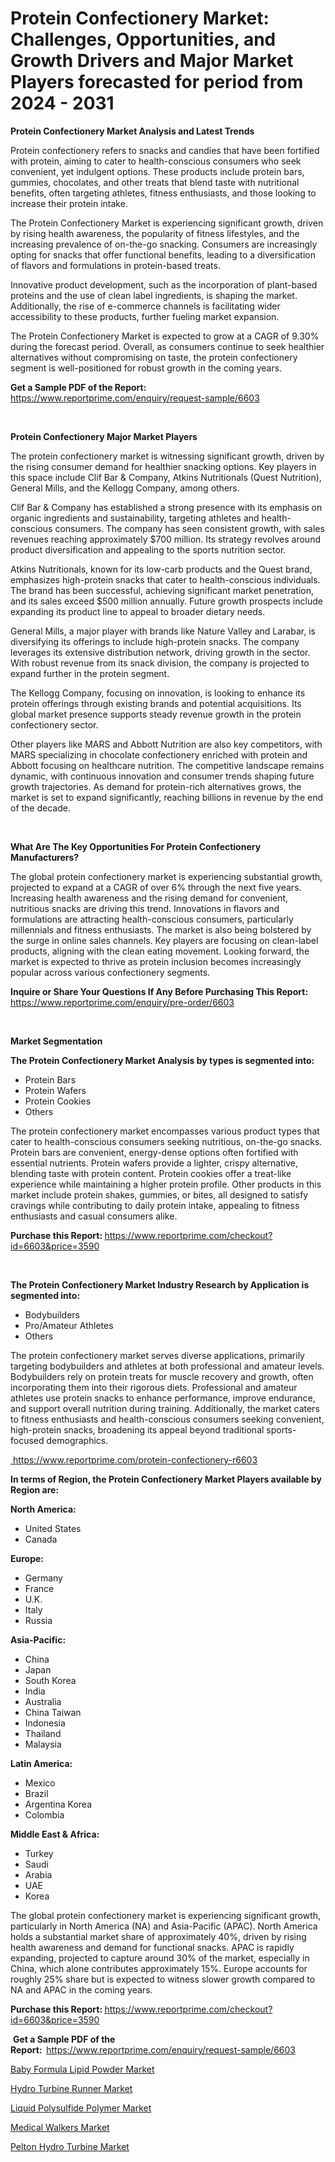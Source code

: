 <p><h1>Protein Confectionery Market: Challenges, Opportunities, and Growth Drivers and Major Market Players forecasted for period from 2024 - 2031</h1></p><p><strong>Protein Confectionery Market Analysis and Latest Trends</strong></p>
<p><p>Protein confectionery refers to snacks and candies that have been fortified with protein, aiming to cater to health-conscious consumers who seek convenient, yet indulgent options. These products include protein bars, gummies, chocolates, and other treats that blend taste with nutritional benefits, often targeting athletes, fitness enthusiasts, and those looking to increase their protein intake.</p><p>The Protein Confectionery Market is experiencing significant growth, driven by rising health awareness, the popularity of fitness lifestyles, and the increasing prevalence of on-the-go snacking. Consumers are increasingly opting for snacks that offer functional benefits, leading to a diversification of flavors and formulations in protein-based treats.</p><p>Innovative product development, such as the incorporation of plant-based proteins and the use of clean label ingredients, is shaping the market. Additionally, the rise of e-commerce channels is facilitating wider accessibility to these products, further fueling market expansion.</p><p>The Protein Confectionery Market is expected to grow at a CAGR of 9.30% during the forecast period. Overall, as consumers continue to seek healthier alternatives without compromising on taste, the protein confectionery segment is well-positioned for robust growth in the coming years.</p></p>
<p><strong>Get a Sample PDF of the Report:&nbsp;</strong> <a href="https://www.reportprime.com/enquiry/request-sample/6603">https://www.reportprime.com/enquiry/request-sample/6603</a></p>
<p>&nbsp;</p>
<p><strong>Protein Confectionery Major Market Players</strong></p>
<p><p>The protein confectionery market is witnessing significant growth, driven by the rising consumer demand for healthier snacking options. Key players in this space include Clif Bar & Company, Atkins Nutritionals (Quest Nutrition), General Mills, and the Kellogg Company, among others.</p><p>Clif Bar & Company has established a strong presence with its emphasis on organic ingredients and sustainability, targeting athletes and health-conscious consumers. The company has seen consistent growth, with sales revenues reaching approximately $700 million. Its strategy revolves around product diversification and appealing to the sports nutrition sector.</p><p>Atkins Nutritionals, known for its low-carb products and the Quest brand, emphasizes high-protein snacks that cater to health-conscious individuals. The brand has been successful, achieving significant market penetration, and its sales exceed $500 million annually. Future growth prospects include expanding its product line to appeal to broader dietary needs.</p><p>General Mills, a major player with brands like Nature Valley and Larabar, is diversifying its offerings to include high-protein snacks. The company leverages its extensive distribution network, driving growth in the sector. With robust revenue from its snack division, the company is projected to expand further in the protein segment.</p><p>The Kellogg Company, focusing on innovation, is looking to enhance its protein offerings through existing brands and potential acquisitions. Its global market presence supports steady revenue growth in the protein confectionery sector.</p><p>Other players like MARS and Abbott Nutrition are also key competitors, with MARS specializing in chocolate confectionery enriched with protein and Abbott focusing on healthcare nutrition. The competitive landscape remains dynamic, with continuous innovation and consumer trends shaping future growth trajectories. As demand for protein-rich alternatives grows, the market is set to expand significantly, reaching billions in revenue by the end of the decade.</p></p>
<p>&nbsp;</p>
<p><strong>What Are The Key Opportunities For Protein Confectionery Manufacturers?</strong></p>
<p><p>The global protein confectionery market is experiencing substantial growth, projected to expand at a CAGR of over 6% through the next five years. Increasing health awareness and the rising demand for convenient, nutritious snacks are driving this trend. Innovations in flavors and formulations are attracting health-conscious consumers, particularly millennials and fitness enthusiasts. The market is also being bolstered by the surge in online sales channels. Key players are focusing on clean-label products, aligning with the clean eating movement. Looking forward, the market is expected to thrive as protein inclusion becomes increasingly popular across various confectionery segments.</p></p>
<p><strong>Inquire or Share Your Questions If Any Before Purchasing This Report:</strong> <a href="https://www.reportprime.com/enquiry/pre-order/6603">https://www.reportprime.com/enquiry/pre-order/6603</a></p>
<p>&nbsp;</p>
<p><strong>Market Segmentation</strong></p>
<p><strong>The Protein Confectionery Market Analysis by types is segmented into:</strong></p>
<p><ul><li>Protein Bars</li><li>Protein Wafers</li><li>Protein Cookies</li><li>Others</li></ul></p>
<p><p>The protein confectionery market encompasses various product types that cater to health-conscious consumers seeking nutritious, on-the-go snacks. Protein bars are convenient, energy-dense options often fortified with essential nutrients. Protein wafers provide a lighter, crispy alternative, blending taste with protein content. Protein cookies offer a treat-like experience while maintaining a higher protein profile. Other products in this market include protein shakes, gummies, or bites, all designed to satisfy cravings while contributing to daily protein intake, appealing to fitness enthusiasts and casual consumers alike.</p></p>
<p><strong>Purchase this Report:&nbsp;</strong><a href="https://www.reportprime.com/checkout?id=6603&price=3590">https://www.reportprime.com/checkout?id=6603&price=3590</a></p>
<p>&nbsp;</p>
<p><strong>The Protein Confectionery Market Industry Research by Application is segmented into:</strong></p>
<p><ul><li>Bodybuilders</li><li>Pro/Amateur Athletes</li><li>Others</li></ul></p>
<p><p>The protein confectionery market serves diverse applications, primarily targeting bodybuilders and athletes at both professional and amateur levels. Bodybuilders rely on protein treats for muscle recovery and growth, often incorporating them into their rigorous diets. Professional and amateur athletes use protein snacks to enhance performance, improve endurance, and support overall nutrition during training. Additionally, the market caters to fitness enthusiasts and health-conscious consumers seeking convenient, high-protein snacks, broadening its appeal beyond traditional sports-focused demographics.</p></p>
<p><a href="https://www.reportprime.com/protein-confectionery-r6603">&nbsp;https://www.reportprime.com/protein-confectionery-r6603</a></p>
<p><strong>In terms of Region, the Protein Confectionery Market Players available by Region are:</strong></p>
<p>
    <p> <strong> North America: </strong>
        <ul>
            <li>United States</li>
            <li>Canada</li>
        </ul>
        </p> 
    <p> <strong> Europe: </strong>
        <ul>
            <li>Germany</li>
            <li>France</li>
            <li>U.K.</li>
            <li>Italy</li>
            <li>Russia</li>
        </ul>
        </p> 
    <p> <strong> Asia-Pacific: </strong>
        <ul>
            <li>China</li>
            <li>Japan</li>
            <li>South Korea</li>
            <li>India</li>
            <li>Australia</li>
            <li>China Taiwan</li>
            <li>Indonesia</li>
            <li>Thailand</li>
            <li>Malaysia</li>
        </ul>
        </p> 
    <p> <strong> Latin America: </strong>
        <ul>
            <li>Mexico</li>
            <li>Brazil</li>
            <li>Argentina Korea</li>
            <li>Colombia</li>
        </ul>
        </p> 
    <p> <strong> Middle East & Africa: </strong>
        <ul>
            <li>Turkey</li>
            <li>Saudi</li>
            <li>Arabia</li>
            <li>UAE</li>
            <li>Korea</li>
        </ul>
    </p>
    </p>
<p><p>The global protein confectionery market is experiencing significant growth, particularly in North America (NA) and Asia-Pacific (APAC). North America holds a substantial market share of approximately 40%, driven by rising health awareness and demand for functional snacks. APAC is rapidly expanding, projected to capture around 30% of the market, especially in China, which alone contributes approximately 15%. Europe accounts for roughly 25% share but is expected to witness slower growth compared to NA and APAC in the coming years.</p></p>
<p><strong>Purchase this Report: </strong><a href="https://www.reportprime.com/checkout?id=6603&price=3590">https://www.reportprime.com/checkout?id=6603&price=3590</a></p>
<p>&nbsp;<strong>Get a Sample PDF of the Report:&nbsp;&nbsp;</strong><a href="https://www.reportprime.com/enquiry/request-sample/6603">https://www.reportprime.com/enquiry/request-sample/6603</a></p>
<p><strong></strong></p>
<p><p><a href="https://github.com/ChristianClark406/Market-Research-Report-List-1/blob/main/baby-formula-lipid-powder-market.md">Baby Formula Lipid Powder Market</a></p><p><a href="https://www.linkedin.com/pulse/insights-hydro-turbine-runner-market-share-competitive-landscape-gwuwf?trackingId=Q0iHU%2FdkT%2FCnI%2FusZKc97A%3D%3D">Hydro Turbine Runner Market</a></p><p><a href="https://issuu.com/reportprime-2/docs/liquid-polysulfide-polymer-market-s_8872560c6f9ac4">Liquid Polysulfide Polymer Market</a></p><p><a href="https://medium.com/@polesdua.1/in-the-medical-walkers-market-the-main-focus-is-on-keeping-costs-low-and-getting-the-most-out-of-0827f000ace2">Medical Walkers Market</a></p><p><a href="https://www.linkedin.com/pulse/market-dynamics-future-trends-global-pelton-hydro-turbine-sector-vqmvf?trackingId=61kZoGDwT6GYutlPMW106w%3D%3D">Pelton Hydro Turbine Market</a></p></p>